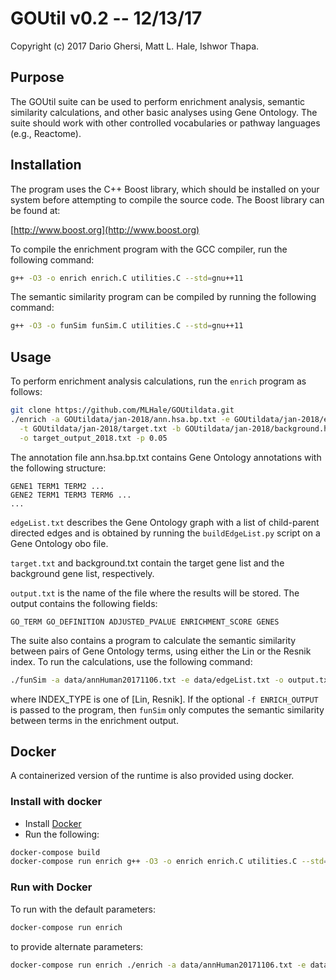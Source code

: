 # GOUtil v0.2 -- 12/13/17
Copyright (c) 2017  Dario Ghersi, Matt L. Hale, Ishwor Thapa.

## Purpose

The GOUtil suite can be used to perform enrichment analysis,
semantic similarity calculations, and other basic analyses using
Gene Ontology. The suite should work with other controlled
vocabularies or pathway languages (e.g., Reactome).

## Installation

The program uses the C++ Boost library, which should be installed
on your system before attempting to compile the source code.
The Boost library can be found at:

[http://www.boost.org](http://www.boost.org)

To compile the enrichment program with the GCC compiler,
run the following command:

```bash
g++ -O3 -o enrich enrich.C utilities.C --std=gnu++11
```

The semantic similarity program can be compiled by running
the following command:

```bash
g++ -O3 -o funSim funSim.C utilities.C --std=gnu++11
```


## Usage
To perform enrichment analysis calculations, run the `enrich` program as follows:

```bash
git clone https://github.com/MLHale/GOUtildata.git
./enrich -a GOUtildata/jan-2018/ann.hsa.bp.txt -e GOUtildata/jan-2018/edgeList.bp.txt\
  -t GOUtildata/jan-2018/target.txt -b GOUtildata/jan-2018/background.hsa.bp.txt \
  -o target_output_2018.txt -p 0.05
```

The annotation file ann.hsa.bp.txt contains Gene Ontology annotations
with the following structure:

```text
GENE1 TERM1 TERM2 ...
GENE2 TERM1 TERM3 TERM6 ...
...
```
`edgeList.txt` describes the Gene Ontology graph with a list of
child-parent directed edges and is obtained by running the
`buildEdgeList.py` script on a Gene Ontology obo file.

`target.txt` and background.txt contain the target gene list and
the background gene list, respectively.

`output.txt` is the name of the file where the results will be stored.
The output contains the following fields:

```text
GO_TERM GO_DEFINITION ADJUSTED_PVALUE ENRICHMENT_SCORE GENES
```

The suite also contains a program to calculate the semantic similarity between
pairs of Gene Ontology terms, using either the Lin or the Resnik index.
To run the calculations, use the following command:

```bash
./funSim -a data/annHuman20171106.txt -e data/edgeList.txt -o output.txt -t INDEX_TYPE
```

where INDEX_TYPE is one of [Lin, Resnik]. If the optional `-f ENRICH_OUTPUT` is passed
to the program, then `funSim` only computes the semantic similarity between terms in the
enrichment output.



## Docker
A containerized version of the runtime is also provided using docker.

### Install with docker
- Install [Docker](https://www.docker.com/get-docker)
- Run the following:

```bash
docker-compose build
docker-compose run enrich g++ -O3 -o enrich enrich.C utilities.C --std=gnu++11
```

### Run with Docker
To run with the default parameters:

```bash
docker-compose run enrich
```

to provide alternate parameters:
```bash
docker-compose run enrich ./enrich -a data/annHuman20171106.txt -e data/edgeList.txt -t data/target.txt -b data/background.txt -o output.txt
```
